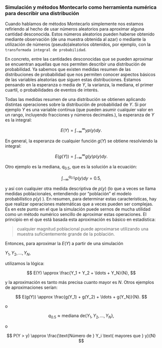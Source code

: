 ### Simulación y métodos Montecarlo como herramienta numérica para describir una distribución

Cuando hablamos de métodos Montecarlo simplemente nos estamos refiriendo al hecho de usar números aleatorios para aproximar alguna cantidad desconocida. Estos números aleatorios pueden haberse obtenido mediante observación (de una muestra obtenida al azar) o mediante la utilización de números (pseudo)aleatorios obtenidos, por ejemplo, con la `transformada integral de probabilidad`.

En concreto, entre las cantidades desconocidas que se pueden aproximar se encuentran aquellas que nos permiten describir una distribución de probabilidad. Ya sabemos que existen medidas resumen de las distribuciones de probabilidad que nos permiten conocer aspectos básicos de las variables aleatorias que siguen estas distribuciones. Estamos pensando en la esperanza o media de $Y$, la varianza, la mediana, el primer cuartil, o probabilidades de eventos de interés.

Todas las medidas resumen de una distribución se obtienen aplicando distintas operaciones sobre la distribución de probabilidad de $Y$. Si por ejemplo $Y$ es una variable continua (que pueden asumir cualquier valor en un rango, incluyendo fracciones y números decimales.), la esperanza de $Y$ es la integral:

$$
E(Y) = \int_{-\infty}^{\infty} y p(y) dy.
$$

En general, la esperanza de cualquier función $g(Y)$ se obtiene resolviendo la integral:

$$
E(g(Y)) = \int_{-\infty}^{\infty} g(y) p(y) dy.
$$

Otro ejemplo es la mediana, $q_{0.5}$, que es la solución a la ecuación:

$$
\int_{-\infty}^{q_{0.5}} p(y) dy = 0.5,
$$


y así con cualquier otra medida descriptiva de $p(y)$ (lo que a veces se llama medidas poblacionales, entendiendo por “población” el modelo probabilístico $p(y)$ ). En resumen, para determinar estas características, hay que realizar operaciones matemáticas que a veces pueden ser complejas. Es en este punto en el que la simulación puede sernos de mucha utilidad como un método numérico sencillo de aproximar estas operaciones. El principio en el que está basada esta aproximación es básico en estadística: 

>cualquier magnitud poblacional puede aproximarse utilizando una muestra suficientemente grande de la población. 

Entonces, para aproximar la $E(Y)$ a partir de una simulación

$Y_1,Y_2,\ldots,Y_N$,

utilizamos la lógica:

$$
E(Y) \approx \frac{Y_1 + Y_2 + \ldots + Y_N}{N},
$$

y la aproximación es tanto más precisa cuanto mayor es $N$. Otros ejemplos de aproximaciones serían:

$$
E(g(Y)) \approx \frac{g(Y_1) + g(Y_2) + \ldots + g(Y_N)}{N}.
$$

o

$$
q_{0.5} \approx \text{mediana de} \{Y_1,Y_2,\ldots,Y_N\},
$$

o

$$
P(Y > y) \approx \frac{\text{Número de } Y_i \text{ mayores que } y}{N}
$$